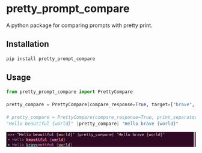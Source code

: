 # pretty_prompt_compare

A python package for comparing prompts with pretty print.

## Installation

```bash
pip install pretty_prompt_compare
```

## Usage

```python
from pretty_prompt_compare import PrettyCompare

pretty_compare = PrettyCompare(compare_response=True, target=["brave", "beautiful", "world"])

# pretty_compare = PrettyCompare(compare_response=True, print_separator=True)
"Hello beautiful {world}" |pretty_compare| "Hello brave {world}"
```
![](./img/output.png)